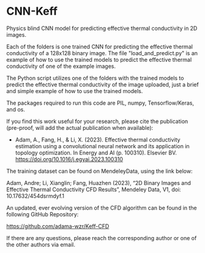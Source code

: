 # CNN-Keff
Physics blind CNN model for predicting effective thermal conductivity in 2D images.

Each of the folders is one trained CNN for predicting the effective thermal conductivity of a 128x128 binary image. The file "load_and_predict.py" is an example of how to use the trained models to predict the effective thermal conductivity of one of the example images.

The Python script utilizes one of the folders with the trained models to predict the effective thermal conductivity of the image uploaded, just a brief and simple example of how to use the trained models.

The packages required to run this code are PIL, numpy, Tensorflow/Keras, and os.

If you find this work useful for your research, please cite the publication (pre-proof, will add the actual publication when available):

 - Adam, A., Fang, H., & Li, X. (2023). Effective thermal conductivity estimation using a convolutional neural network and its application in topology optimization. In Energy and AI (p. 100310). Elsevier BV. https://doi.org/10.1016/j.egyai.2023.100310

The training dataset can be found on MendeleyData, using the link below:

Adam, Andre; Li, Xianglin; Fang, Huazhen (2023), “2D Binary Images and Effective Thermal Conductivity CFD Results”, Mendeley Data, V1, doi: 10.17632/454dsrmdyf.1

An updated, ever evolving version of the CFD algorithm can be found in the following GitHub Repository:

https://github.com/adama-wzr/Keff-CFD

 If there are any questions, please reach the corresponding author or one of the other authors via email.
